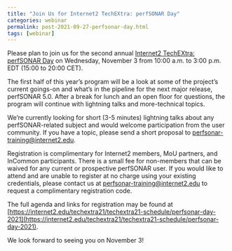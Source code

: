 ```yaml
---
title: "Join Us for Internet2 TechEXtra: perfSONAR Day"
categories: webinar
permalink: post-2021-09-27-perfsonar-day.html
tags: [webinar]
---
```


Please plan to join us for the second annual [Internet2 TechEXtra:
perfSONAR
Day](https://internet2.edu/techextra21/techextra21-schedule/perfsonar-day-2021)
on Wednesday, November 3 from 10:00 a.m. to 3:00 p.m. EDT (15:00 to
20:00 CET).

The first half of this year’s program will be a look at some of the
project’s current goings-on and what’s in the pipeline for the next
major release, perfSONAR 5.0.  After a break for lunch and an open
floor for questions, the program will continue with lightning talks
and more-technical topics.

We’re currently looking for short (3-5 minutes) lightning talks about
any perfSONAR-related subject and would welcome participation from the
user community.  If you have a topic, please send a short proposal to
[perfsonar-training@internet2.edu](mailto:perfsonar-training@internet2.edu).

Registration is complimentary for Internet2 members, MoU partners, and
InCommon participants.  There is a small fee for non-members that can
be waived for any current or prospective perfSONAR user.  If you would
like to attend and are unable to register at no charge using your
existing credentials, please contact us at
[perfsonar-training@internet2.edu](mailto:perfsonar-training@internet2.edu)
to request a complimentary registration code.

The full agenda and links for registration may be found at
[https://internet2.edu/techextra21/techextra21-schedule/perfsonar-day-2021](https://internet2.edu/techextra21/techextra21-schedule/perfsonar-day-2021).

We look forward to seeing you on November 3!
